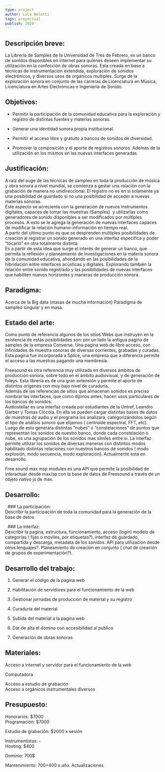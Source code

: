 ```yaml
---
type: project
author: Luca Belotti
tags: proyectual
publish: 2020
---
```


## Descripción breve:  
  
La Librería de Samples de la Universidad de Tres de Febrero, es un banco de sonidos disponibles en internet para quienes deseen implementar su utilización en la confección de obras sonoras. Esta creada en base a técnicas de instrumentación extendida, exploración de sonidos electrónicos, y diversos usos de orgánicos multiples. Surge de la exploración sonora en conjunto de las carreras de Licenciatura en Música, Licenciatura en Artes Electrónicas e Ingeniería de Sonido.  
  
## Objetivos:

- Permitir la participación de la comunidad educativa para la exploración y registro de distintas fuentes y materias sonoras.
    
- Generar una identidad sonora propia institucional.
    
- Permitir el acceso libre y gratuito a bancos de sonidos de diversidad.
    
- Promover la composición y el aporte de registros sonoros. Además de la utilización en los mismos en las nuevas interfaces generadas.
    

## Justificación:  
  
A raíz del auge de las técnicas de sampleo en toda la producción de música y obra sonora a nivel mundial, se comienza a gestar una relación con la grabación de manera no unidireccional. El registro no es en si solamente ya una posibilidad de guardado si no una posibilidad de acceder a nuevas materias sonoras.  
Este aspecto se acrecienta con la generación de nuevos instrumentos digitales, capaces de tomar las muestras (Samples)  y utilizarlas como generadores de sonido disponibles a ser modificados por múltiples procesos. A esto se le agrega la generación de nuevas interfaces capaces de modificar la relación humano-información en tiempo real.  
A partir del ultimo punto es que se desprenden múltiples posibilidades de creación al registrar un sonido generado en una interfaz especifica y poder “tocarlo” en otra totalmente distinta.  
Es a partir de esta idea que surge el interés de generar un banco, que permita la reflexión y planeamiento de investigaciones en la materia sonora de la comunidad educativa, ahondando en las posibilidades de la hibridación entre interfaces acústicas y digitales. Explorando también la relación entre sonido registrado y las posibilidades de nuevas interfaces que habiliten nuevos horizontes y maneras de producción sonora. 

## Paradigma:  
Acerca de la Big data (masas de mucha información) Paradigma de sampleo singular y en masa.


## Estado del arte:

Como punto de referencia algunos de los sitios Webs que instruyen en la existencia de estas posibilidades son: por un lado la antigua pagina de samples de la empresa Converse. Una pagina web de libre acceso, con infinidades de muestra sonoras de diversas corrientes, grabadas y curadas. Esta pagina fue incorporada a Splice, una empresa que a diferencia permite el acceso a las muestras pagando una membresía.

Freesound es otra referencia muy utilizada en diversos ámbitos de producción sonora, sobre todo en el ámbito audiovisual, y de generación de foleys. Esta librería es de una gran extensión y permite el aporte de distintos orígenes con muy bajo nivel de curaduría.  
Además de las referencias de sitios que almacenan sonidos es preciso nombrar las interfaces, que como dijimos antes, hacen usos particulares de los bancos de sonidos.  
Audiostellar es una interfaz creada por estudiantes de la Untref, Leandro Garber y Tomas Ciccola. En ella se pueden cargar distintas bases de datos de muestras de audio y el programa los analizara, categorizándolos según el tipo de análisis sonoro que elijamos ( centroide espectral, FFT, etc). Luego de esto generara distintas “nubes” o “constelaciones” de puntos que representan los sonidos de nuestro banco, donde cada constelación o nube, es una agrupación de los sonidos mas símiles entre si. La interfaz permite utilizar los sonidos de diversas maneras con distintos modos habilitado distintas relaciones con nuestros bancos de sonidos ( modo explosión, modo secuencia, modo exploración). Actualmente esta en desarrollo.

Free sound max msp modules es una API que permite la posibilidad de interactuar desde max/sp con la base de datos de Freesound a través de un objeto nativo js de max. 


## Desarrollo:

  ### La participación:  
Describir la participación de toda la comunidad para la generación de la base de datos  
  
  ### La interfaz:  
Describir la pagina, estructura, funcionamiento, acceso (login) modelo de categorías ( fijas o moviles, por etiquetas?), interfaz de guardado, compartida y descarga, metadata de los sonidos. API para utilización desde otros lenguajes?. Planeamiento de creación en conjunto ( chat de creación de grupos de experimentación?).  
  

## Desarrollo del trabajo:

1. Generar el código de la pagina web
    
2. Habilitación de servidores para el funcionamiento de la web
    
3. Gestionar jornadas de producción de material y su registro
    
4. Curaduría del material
    
5. Subida del material a la pagina web
    
6. Dar de alta el domino con accesibilidad al publico 
    
7. Generación de obras sonoras
 
## Materiales:

Acceso a internet y servidor para el funcionamiento de la web

Computadora

Acceso a estudio de grabación  
Acceso a orgánicos instrumentales diversos 

## Presupuesto:  
  

Honorarios: $7000  
Programación: $7000

Estudio de grabación: $2000 x sesión

Instrumentistas: -  
Hosting: $400

Dominio: 700$

Mantenimiento: $700+$400 x año. Actualizaciones
